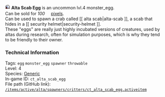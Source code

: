 ![ ](https://raw.githubusercontent.com/Ceterai/Enternia/main/items/active/alta/spawners/critters/ct_alta_scab_egg.png) **Alta Scab Egg** is an uncommon lvl.4 monster_egg.  
Can be sold for *100* <img src="https://starbounder.org/mediawiki/images/2/21/Pixel.png" width="12" height="16"/> [pixels](https://starbounder.org/Pixel).  
Can be used to spawn a crab called [[ alta scab|alta-scab ]], a scab that hides in a [[ security helmet|security-helmet ]].  
These "eggs" are really just highly incubated versions of creatures, used by altas during research, often for simulation purposes, which is why they tend to be friendly to their owner.

### Technical Information

Tags: `egg` `monster_egg` `spawner` `throwable`  
Level: 4  
Species: [Generic](https://starbounder.org/Perfectly_Generic_Item)  
In-game ID: `ct_alta_scab_egg`  
File path (GitHub link): [`/items/active/alta/spawners/critters/ct_alta_scab_egg.activeitem`](https://github.com/Ceterai/Enternia/blob/main/items/active/alta/spawners/critters/ct_alta_scab_egg.activeitem)

